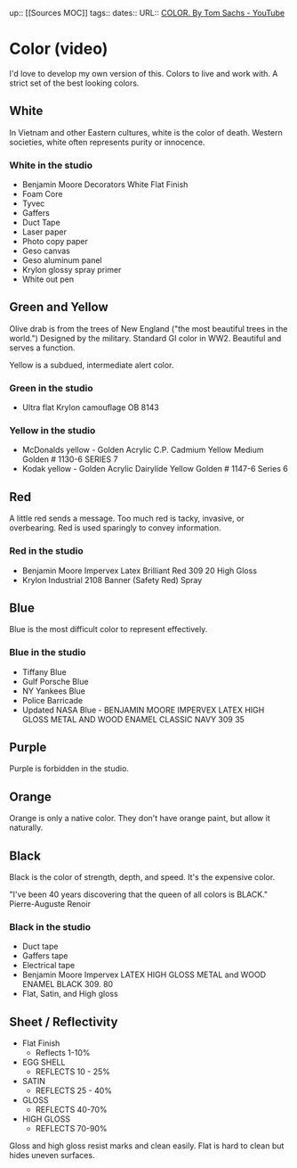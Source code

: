up:: [[Sources MOC]]
tags::
dates::
URL::  [COLOR. By Tom Sachs - YouTube](https://www.youtube.com/watch?v=eBM_9W_e_D4)

# Color (video)


I'd love to develop my own version of this. Colors to live and work with. A strict set of the best looking colors.



## White 
In Vietnam and other Eastern cultures, white is the color of death.
Western societies, white often represents purity or innocence.

### White in the studio
- Benjamin Moore Decorators White Flat Finish
- Foam Core
- Tyvec
- Gaffers
- Duct Tape
- Laser paper
- Photo copy paper
- Geso canvas
- Geso aluminum panel
- Krylon glossy spray primer
- White out pen

## Green and Yellow
Olive drab is from the trees of New England ("the most beautiful trees in the world.") Designed by the military. Standard GI color in WW2. Beautiful and serves a function.

Yellow is a subdued, intermediate alert color. 

### Green in the studio
- Ultra flat Krylon camouflage OB 8143

### Yellow in the studio
- McDonalds yellow - Golden Acrylic C.P. Cadmium Yellow Medium Golden # 1130-6 SERIES 7
- Kodak yellow - Golden Acrylic Dairylide Yellow Golden # 1147-6 Series 6


## Red
A little red sends a message. Too much red is tacky, invasive, or overbearing.
Red is used sparingly to convey information.

### Red in the studio
- Benjamin Moore Impervex Latex Brilliant Red 309 20 High Gloss
- Krylon Industrial 2108 Banner (Safety Red) Spray 


## Blue
Blue is the most difficult color to represent effectively. 

### Blue in the studio
- Tiffany Blue
- Gulf Porsche Blue
- NY Yankees Blue
- Police Barricade
- Updated NASA Blue - BENJAMIN MOORE IMPERVEX LATEX HIGH GLOSS METAL AND WOOD ENAMEL CLASSIC NAVY 309 35


## Purple
Purple is forbidden in the studio.


## Orange
Orange is only a native color. They don't have orange paint, but allow it naturally.


## Black
Black is the color of strength, depth, and speed. It's the expensive color.

"I've been 40 years discovering that the queen of all colors is BLACK." Pierre-Auguste Renoir

### Black in the studio
- Duct tape
- Gaffers tape 
- Electrical tape
- Benjamin Moore Impervex LATEX HIGH GLOSS METAL and WOOD ENAMEL BLACK 309. 80
- Flat, Satin, and High gloss

## Sheet / Reflectivity
- Flat Finish 
	- Reflects 1-10%
- EGG SHELL
	- REFLECTS 10 - 25%
- SATIN
	- REFLECTS 25 - 40%
- GLOSS
	- REFLECTS 40-70%
- HIGH GLOSS 
	- REFLECTS 70-90%

Gloss and high gloss resist marks and clean easily.
Flat is hard to clean but hides uneven surfaces.


